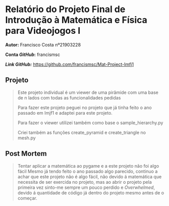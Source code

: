 # __Relatório do Projeto Final de Introdução à Matemática e Física para Videojogos I__

__Autor:__ Francisco Costa nº21903228

__Conta *GitHub*:__ francismsc

__*Link GitHub:*__ <https://github.com/francismsc/Mat-Project-Imfj1>

## __Projeto__

>Este projeto individual é um viewer  de uma pirâmide com uma base de n lados com todas as funcionalidades pedidas
>
> Para fazer este projeto peguei no projeto que já tinha feito o ano passado em Imjf1 e adaptei para este projeto.
>
>Para fazer o viewer utilizei também como base o sample_hierarchy.py
>
>Criei também as funções create_pyramid e create_triangle no mesh.py

## __Post Mortem__

>Tentar aplicar a matemática ao pygame e a este projeto não foi algo fácil
>Mesmo já tendo feito o ano passado algo parecido, continuo a achar que este projeto não é algo fácil, não devido á matemática que necessita de ser exercida no projeto, mas ao abrir o projeto pela primeira vez sinto-me sempre um pouco perdido e *Overwhelmed*, devido á quantidade de código já dentro do projeto mesmo antes de o começar.